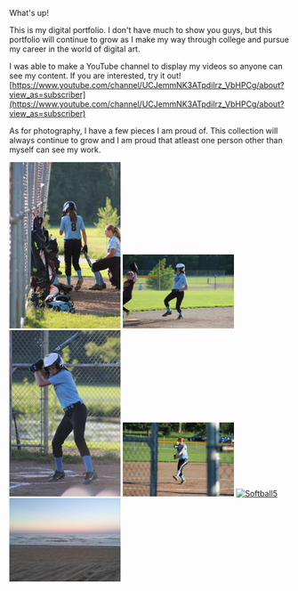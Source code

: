 What's up!

This is my digital portfolio. I don't have much to show you guys, but this portfolio will continue to grow as I make my way through college and pursue my career in the world of digital art.

I was able to make a YouTube channel to display my videos so anyone can see my content. If you are interested, try it out! [https://www.youtube.com/channel/UCJemmNK3ATpdiIrz_VbHPCg/about?view_as=subscriber](https://www.youtube.com/channel/UCJemmNK3ATpdiIrz_VbHPCg/about?view_as=subscriber)

As for photography, I have a few pieces I am proud of. This collection will always continue to grow and I am proud that atleast one person other than myself can see my work.

[<img src="images/Softball1.jpg" alt="Softball1" width="200"/>](details/Softball1.md) 
[<img src="images/Softball2.jpg" alt="Softball2" width="200"/>](details/Softball2.md)
[<img src="images/Softball3.jpg" alt="Softball3" width="200"/>](details/Softball3.md)
[<img src="images/Softball4.jpg" alt="Softball4" width="200"/>](details/Softball4.md) 
[<img src="images/Softball5s.jpg" alt="Softball5" width="200"/>](details/Softball5.md) 
[<img src="images/Sunset.jpg" alt="Sunset" width="200"/>](details/Sunset.md)
